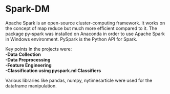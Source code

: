 # Spark-DM
Apache Spark is an open-source cluster-computing framework. It works on the concept of map reduce but much more efficient compared to it. The package py-spark was installed on Anaconda in order to use Apache Spark in Windows environment. PySpark is the Python API for Spark. 

Key points in the projects were: <br/>
<b>-Data Collection</b><br />
<b>-Data Preprocessing</b><br />
<b>-Feature Engineering</b><br />
<b>-Classification using pyspark.ml Classifiers</b><br />

Various libraries like pandas, numpy, nytimesarticle were used for the dataframe manipulation.  
